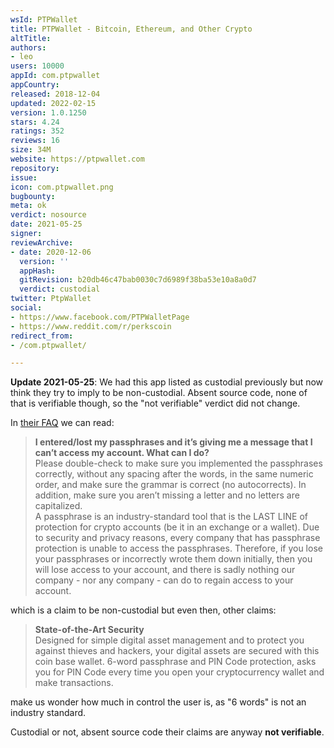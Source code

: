 ```yaml
---
wsId: PTPWallet
title: PTPWallet - Bitcoin, Ethereum, and Other Crypto
altTitle: 
authors:
- leo
users: 10000
appId: com.ptpwallet
appCountry: 
released: 2018-12-04
updated: 2022-02-15
version: 1.0.1250
stars: 4.24
ratings: 352
reviews: 16
size: 34M
website: https://ptpwallet.com
repository: 
issue: 
icon: com.ptpwallet.png
bugbounty: 
meta: ok
verdict: nosource
date: 2021-05-25
signer: 
reviewArchive:
- date: 2020-12-06
  version: ''
  appHash: 
  gitRevision: b20db46c47bab0030c7d6989f38ba53e10a8a0d7
  verdict: custodial
twitter: PtpWallet
social:
- https://www.facebook.com/PTPWalletPage
- https://www.reddit.com/r/perkscoin
redirect_from:
- /com.ptpwallet/

---
```


**Update 2021-05-25**: We had this app listed as custodial previously but now
think they try to imply to be non-custodial. Absent source code, none of that is
verifiable though, so the "not verifiable" verdict did not change.

In [their FAQ](https://ptpwallet.com/faq/) we can read:

> **I entered/lost my passphrases and it’s giving me a message that I can’t
  access my account. What can I do?**<br>
  Please double-check to make sure you implemented the passphrases correctly,
  without any spacing after the words, in the same numeric order, and make sure
  the grammar is correct (no autocorrects). In addition, make sure you aren’t
  missing a letter and no letters are capitalized.<br>
  A passphrase is an industry-standard tool that is the LAST LINE of protection
  for crypto accounts (be it in an exchange or a wallet). Due to security and
  privacy reasons, every company that has passphrase protection is unable to
  access the passphrases. Therefore, if you lose your passphrases or incorrectly
  wrote them down initially, then you will lose access to your account, and
  there is sadly nothing our company - nor any company - can do to regain access
  to your account.

which is a claim to be non-custodial but even then, other claims:

> **State-of-the-Art Security**<br>
  Designed for simple digital asset management and to protect you against
  thieves and hackers, your digital assets are secured with this coin base
  wallet. 6-word passphrase and PIN Code protection, asks you for PIN Code every
  time you open your cryptocurrency wallet and make transactions.

make us wonder how much in control the user is, as "6 words" is not an industry
standard.

Custodial or not, absent source code their claims are anyway **not verifiable**.
